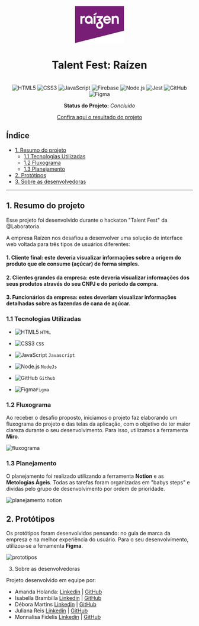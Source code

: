 <div align="center">

  <img src="src/img/logobandeirinha.png" alt="Logo Raizen" style="height: 100px" />  
  
  # Talent Fest: Raízen
  
  <br>

  <img src="https://cdn.jsdelivr.net/gh/devicons/devicon/icons/html5/html5-original.svg" alt="HTML5" style="height: 30px;"/>
  <img src="https://cdn.jsdelivr.net/gh/devicons/devicon/icons/css3/css3-original.svg" alt="CSS3" style="height: 30px;"/>
  <img src="https://cdn.jsdelivr.net/gh/devicons/devicon/icons/javascript/javascript-original.svg" alt="JavaScript" style="height: 30px;"/>
  <img src="https://cdn.jsdelivr.net/gh/devicons/devicon/icons/firebase/firebase-plain.svg" alt="Firebase" style="height: 30px;"/>
  <img src="https://cdn.jsdelivr.net/gh/devicons/devicon/icons/nodejs/nodejs-plain.svg" alt="Node.js" style="height: 30px;"/>
  <img src="https://cdn.jsdelivr.net/gh/devicons/devicon/icons/jest/jest-plain.svg" alt="Jest" style="height: 30px;"/> 
  <img src="https://cdn.jsdelivr.net/gh/devicons/devicon/icons/github/github-original.svg" alt="GitHub" style="height: 30px;"/> 
  <img src="https://cdn.jsdelivr.net/gh/devicons/devicon/icons/figma/figma-original.svg" alt="Figma" style="height: 30px;"/>

  <br>
  
  **Status do Projeto:** _Concluído_ 

  [Confira aqui o resultado do projeto]( amanda-holanda.github.io/raizen-tf/)

</div>

## Índice

* [1. Resumo do projeto](#1-resumo-do-projeto)
  * [1.1 Tecnologias Utilizadas](#tecnologias-utilizadas)
  * [1.2 Fluxograma](#fluxograma)
  * [1.3 Planejamento](#planejamento)  
* [2. Protótipos](#protótipos)
* [3. Sobre as desenvolvedoras](#sobre-as-desenvolvedoras)

***

## 1. Resumo do projeto

Esse projeto foi desenvolvido durante o hackaton "Talent Fest" da @Laboratoria.

A empresa Raízen nos desafiou a desenvolver uma solução de interface web voltada para três tipos de usuários diferentes:

  #### 1. Cliente final: este deveria visualizar informações sobre a origem do produto que ele consume (açúcar) de forma simples.
  #### 2. Clientes grandes da empresa: este deveria visualizar informações dos seus produtos através do seu CNPJ e do período da compra. 
  #### 3. Funcionários da empresa: estes deveriam visualizar informações detalhadas sobre as fazendas de cana de açúcar.

### 1.1 Tecnologias Utilizadas

  - <img src="https://cdn.jsdelivr.net/gh/devicons/devicon/icons/html5/html5-original.svg" alt="HTML5" style="height: 30px;"/> `HTML`

  - <img src="https://cdn.jsdelivr.net/gh/devicons/devicon/icons/css3/css3-original.svg" alt="CSS3" style="height: 30px;"/> `CSS`

  - <img src="https://cdn.jsdelivr.net/gh/devicons/devicon/icons/javascript/javascript-original.svg" alt="JavaScript" style="height: 30px;"/> `Javascript`

  - <img src="https://cdn.jsdelivr.net/gh/devicons/devicon/icons/nodejs/nodejs-plain.svg" alt="Node.js" style="height: 30px;"/> `NodeJs`

  - <img src="https://cdn.jsdelivr.net/gh/devicons/devicon/icons/github/github-original.svg" alt="GitHub" style="height: 30px;"/> `Github`

  - <img src="https://cdn.jsdelivr.net/gh/devicons/devicon/icons/figma/figma-original.svg" alt="Figma" style="height: 30px;"/>`Figma`
  
  
### 1.2 Fluxograma

Ao receber o desafio proposto, iniciamos o projeto faz elaborando um fluxograma do projeto e das telas da aplicação, com o objetivo de ter maior clareza durante o seu desenvolvimento. Para isso, utilizamos a ferramenta **Miro**.

<img src="" alt="fluxograma">

  
### 1.3 Planejamento

O planejamento foi realizado utilizando a ferramenta **Notion** e as **Metologias Ágeis**. Todas as tarefas foram organizadas em "babys steps" e dividas pelo grupo de desenvolvimento por ordem de prioridade.

<img src="" alt="planejamento notion">

## 2. Protótipos

Os protótipos foram desenvolvidos pensando: no guia de marca da empresa e na melhor experiência do usuário. Para o seu desenvolvimento, utilizou-se a ferramenta **Figma**.

<img src="" alt="prototipos" />

3. Sobre as desenvolvedoras

Projeto desenvolvido em equipe por: 
* Amanda Holanda: [Linkedin](https://www.linkedin.com/in/amandaholanda/) | [GitHub](https://github.com/amanda-holanda)
* Isabella Brambilla [Linkedin](https://www.linkedin.com/in/isabella-brambilla/) | [GitHub](https://github.com/bellabrambilla)
* Débora Martins [Linkedin](https://www.linkedin.com/in/d%C3%A9bora-martins-santos/) | [GitHub](https://github.com/deboramds)
* Juliana Reis [Linkedin](https://www.linkedin.com/in/juliana-dos-reis-fernandes/) | [GitHub](https://github.com/Juhreisf)
* Monnalisa Fidelis [Linkedin](https://www.linkedin.com/in/monnalisa-fidelis/) | [GitHub](https://github.com/MonnalisaFidelis)
